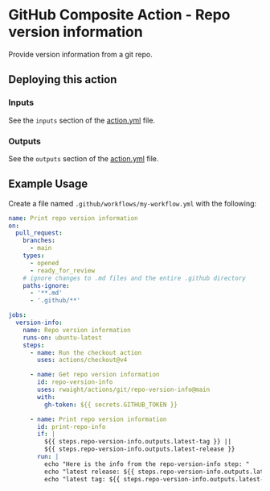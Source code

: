 # GitHub Composite Action - Repo version information

Provide version information from a git repo.
<!--- 
The current version in this repo was based off of [rwaight/actions **repo-version-info** v0.1.31](https://github.com/rwaight/actions/releases/tag/v0.1.31)
- This action is from https://github.com/rwaight/actions.
 --->

## Deploying this action

### Inputs

See the `inputs` section of the [action.yml](action.yml) file.

### Outputs

See the `outputs` section of the [action.yml](action.yml) file.

## Example Usage

Create a file named `.github/workflows/my-workflow.yml` with the following:

```yaml
name: Print repo version information
on:
  pull_request:
    branches:
      - main
    types:
      - opened
      - ready_for_review
    # ignore changes to .md files and the entire .github directory
    paths-ignore:
      - '**.md'
      - '.github/**'

jobs:
  version-info:
    name: Repo version information
    runs-on: ubuntu-latest
    steps:
      - name: Run the checkout action
        uses: actions/checkout@v4

      - name: Get repo version information
        id: repo-version-info
        uses: rwaight/actions/git/repo-version-info@main
        with:
          gh-token: ${{ secrets.GITHUB_TOKEN }}

      - name: Print repo version information
        id: print-repo-info
        if: |
          ${{ steps.repo-version-info.outputs.latest-tag }} || 
          ${{ steps.repo-version-info.outputs.latest-release }}
        run: |
          echo "Here is the info from the repo-version-info step: "
          echo "latest release: ${{ steps.repo-version-info.outputs.latest-release }}"
          echo "latest tag: ${{ steps.repo-version-info.outputs.latest-tag }}"
```
